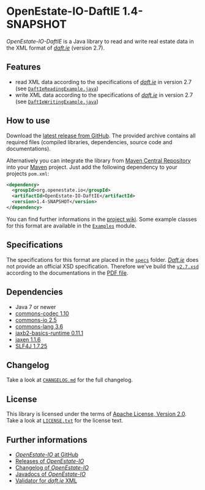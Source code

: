 OpenEstate-IO-DaftIE 1.4-SNAPSHOT
=================================

*OpenEstate-IO-DaftIE* is a Java library to read and write real estate data in
the XML format of [*daft.ie*](http://daft.ie) (version 2.7).


Features
--------

-   read XML data according to the specifications of
    [*daft.ie*](http://daft.ie) in version 2.7
    (see [`DaftIeReadingExample.java`](https://github.com/OpenEstate/OpenEstate-IO/blob/develop/Examples/src/main/java/org/openestate/io/examples/DaftIeReadingExample.java))
-   write XML data according to the specifications of
    [*daft.ie*](http://daft.ie) in version 2.7
    (see [`DaftIeWritingExample.java`](https://github.com/OpenEstate/OpenEstate-IO/blob/develop/Examples/src/main/java/org/openestate/io/examples/DaftIeWritingExample.java))


How to use
----------

Download the [latest release from GitHub](https://github.com/OpenEstate/OpenEstate-IO/releases/latest).
The provided archive contains all required files (compiled libraries,
dependencies, source code and documentations).

Alternatively you can integrate the library from
[Maven Central Repository](http://search.maven.org/#search|ga|1|org.openestate.io)
into your [Maven](http://maven.apache.org/) project. Just add the following
dependency to your projects `pom.xml`:

```xml
<dependency>
  <groupId>org.openestate.io</groupId>
  <artifactId>OpenEstate-IO-DaftIE</artifactId>
  <version>1.4-SNAPSHOT</version>
</dependency>
```

You can find further informations in the
[project wiki](https://github.com/OpenEstate/OpenEstate-IO/wiki/Usage-DaftIE).
Some example classes for this format are available in the
[`Examples`](https://github.com/OpenEstate/OpenEstate-IO/tree/develop/Examples)
module.


Specifications
--------------

The specifications for this format are placed in the [`specs`](specs) folder.
[*Daft.ie*](http://daft.ie) does not provide an official XSD specification.
Therefore we've build the [`v2.7.xsd`](specs/v2.7.xsd) according to the
documentations in the [PDF file](specs/Daft_Overseas_Webfeed_Spec_v2.7.pdf).


Dependencies
------------

-   Java 7 or newer
-   [commons-codec 1.10](http://commons.apache.org/proper/commons-codec/)
-   [commons-io 2.5](http://commons.apache.org/proper/commons-io/)
-   [commons-lang 3.6](http://commons.apache.org/proper/commons-lang/)
-   [jaxb2-basics-runtime 0.11.1](https://github.com/highsource/jaxb2-basics)
-   [jaxen 1.1.6](http://jaxen.codehaus.org/)
-   [SLF4J 1.7.25](http://www.slf4j.org/)


Changelog
---------

Take a look at
[`CHANGELOG.md`](https://github.com/OpenEstate/OpenEstate-IO/blob/develop/CHANGELOG.md)
for the full changelog.


License
-------

This library is licensed under the terms of
[Apache License, Version 2.0](http://www.apache.org/licenses/LICENSE-2.0.html).
Take a look at
[`LICENSE.txt`](https://github.com/OpenEstate/OpenEstate-IO/blob/develop/LICENSE.txt)
for the license text.


Further informations
--------------------

-   [*OpenEstate-IO* at GitHub](https://github.com/OpenEstate/OpenEstate-IO)
-   [Releases of *OpenEstate-IO*](https://github.com/OpenEstate/OpenEstate-IO/releases)
-   [Changelog of *OpenEstate-IO*](https://github.com/OpenEstate/OpenEstate-IO/blob/develop/CHANGELOG.md)
-   [Javadocs of *OpenEstate-IO*](http://manual.openestate.org/OpenEstate-IO/)
-   [Validator for *daft.ie* XML](http://validator.openestate.org/)
